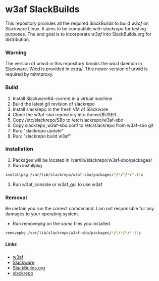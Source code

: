 # w3af SlackBuilds

This repository provides all the required SlackBuilds to build _w3af_ on
Slackware Linux.  It aims to be compatible with _slackrepo_ for testing
purposes.  The end goal is to incorporate _w3af_ into SlackBuilds.org
for distribution.

### Warning

The version of urwid in this repository _breaks_ the wicd daemon in
Slackware.  Wicd is provided in extra/.  This newer version of urwid is
required by mitmproxy.

### Build

1.  Install Slackware64-current in a virtual machine
2.  Build the latest git revision of slackrepo
3.  Install slackrepo in the fresh VM of Slackware
4.  Clone the w3af-sbo repository into /home/$USER
5.  Copy /etc/slackrepo/SBo to /etc/slackrepo/w3af-sbo
6.  Copy slackrepo_w3af-sbo.conf to /etc/slackrepo from w3af-sbo git
7.  Run; "slackrepo update"
8.  Run: "slackrepo build w3af"

### Installation

1.  Packages will be located in /var/lib/slackrepo/w3af-sbo/packages/
2.  Run installpkg
``` bash
installpkg /var/lib/slackrepo/w3af-sbo/packages/*/*/*/*/*.t?z 
```

3.  Run w3af_console or w3af_gui to use w3af

### Removal

Be certain you run the correct commmand.  I am not responsible for any
damages to your operating system.

*  Run removepkg on the _same_ files you installed
``` bash
removepkg /var/lib/slackrepo/w3af-sbo/packages/*/*/*/*/*.t?z
```

##### Links
* [w3af](https://github.com/andresriancho/w3af)
* [Slackware](http://www.slackware.com/)
* [SlackBuilds.org](http://www.slackbuilds.org)
* [slackrepo](https://idlemoor.github.io/slackrepo/index.html)
